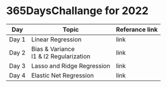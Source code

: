 # 365DaysChallange for 2022

|    Day    |    Topic    |    Referance link    |
|-----------|-------------|----------------------|
|    Day 1  | Linear Regression|link|
|    Day 2  | Bias & Variance <br/> l1 & l2 Regularization|link|
|    Day 3  | Lasso and Ridge Regression|link|
|    Day 4  | Elastic Net Regression|link|
